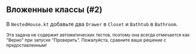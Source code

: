 ## Вложенные классы (#2)

В `NestedHouse.kt` добавьте два `Drawer` в `Closet` и `Bathtub` в `Bathroom`.

<sub> Эта задача не содержит автоматических тестов,
поэтому она всегда отмечается как "Верно" при запуске "Проверить".
Пожалуйста, сравните ваше решение с предоставленным! </sub>